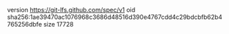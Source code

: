 version https://git-lfs.github.com/spec/v1
oid sha256:1ae39470ac1076968c3686d48516d390e4767cdd4c29bdcbfb62b4765256dbfe
size 17728
